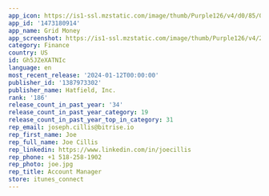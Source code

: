 ```yaml
---
app_icon: https://is1-ssl.mzstatic.com/image/thumb/Purple126/v4/d0/85/02/d08502f7-fa14-3d78-7ddc-4ca74fef41d9/AppIcon-1x_U007emarketing-0-5-0-P3-85-220.png/1024x1024bb.png
app_id: '1473180914'
app_name: Grid Money
app_screenshot: https://is1-ssl.mzstatic.com/image/thumb/Purple126/v4/25/24/66/252466ee-2cab-c140-d6b0-1af63bc2bca5/f009c466-d40d-4fff-9aa7-96c35059698b_6.5in_iPhone_-_1.png/1242x2688bb.png
category: Finance
country: US
id: Gh5JZeXATNIc
language: en
most_recent_release: '2024-01-12T00:00:00'
publisher_id: '1387973302'
publisher_name: Hatfield, Inc.
rank: '186'
release_count_in_past_year: '34'
release_count_in_past_year_category: 19
release_count_in_past_year_top_in_category: 31
rep_email: joseph.cillis@bitrise.io
rep_first_name: Joe
rep_full_name: Joe Cillis
rep_linkedin: https://www.linkedin.com/in/joecillis
rep_phone: +1 518-258-1902
rep_photo: joe.jpg
rep_title: Account Manager
store: itunes_connect
---
```

